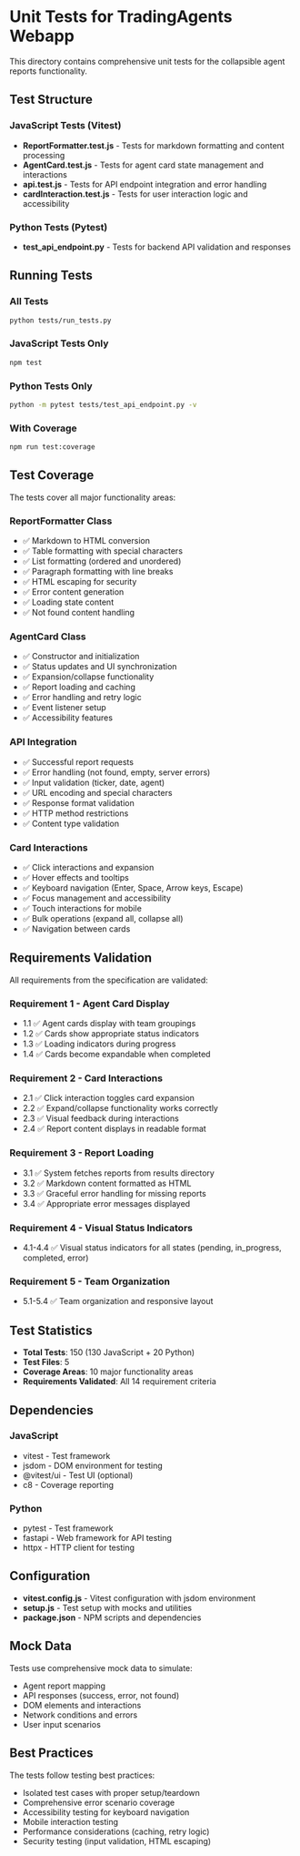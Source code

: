 # Unit Tests for TradingAgents Webapp

This directory contains comprehensive unit tests for the collapsible agent reports functionality.

## Test Structure

### JavaScript Tests (Vitest)

- **ReportFormatter.test.js** - Tests for markdown formatting and content processing
- **AgentCard.test.js** - Tests for agent card state management and interactions  
- **api.test.js** - Tests for API endpoint integration and error handling
- **cardInteraction.test.js** - Tests for user interaction logic and accessibility

### Python Tests (Pytest)

- **test_api_endpoint.py** - Tests for backend API validation and responses

## Running Tests

### All Tests
```bash
python tests/run_tests.py
```

### JavaScript Tests Only
```bash
npm test
```

### Python Tests Only
```bash
python -m pytest tests/test_api_endpoint.py -v
```

### With Coverage
```bash
npm run test:coverage
```

## Test Coverage

The tests cover all major functionality areas:

### ReportFormatter Class
- ✅ Markdown to HTML conversion
- ✅ Table formatting with special characters
- ✅ List formatting (ordered and unordered)
- ✅ Paragraph formatting with line breaks
- ✅ HTML escaping for security
- ✅ Error content generation
- ✅ Loading state content
- ✅ Not found content handling

### AgentCard Class
- ✅ Constructor and initialization
- ✅ Status updates and UI synchronization
- ✅ Expansion/collapse functionality
- ✅ Report loading and caching
- ✅ Error handling and retry logic
- ✅ Event listener setup
- ✅ Accessibility features

### API Integration
- ✅ Successful report requests
- ✅ Error handling (not found, empty, server errors)
- ✅ Input validation (ticker, date, agent)
- ✅ URL encoding and special characters
- ✅ Response format validation
- ✅ HTTP method restrictions
- ✅ Content type validation

### Card Interactions
- ✅ Click interactions and expansion
- ✅ Hover effects and tooltips
- ✅ Keyboard navigation (Enter, Space, Arrow keys, Escape)
- ✅ Focus management and accessibility
- ✅ Touch interactions for mobile
- ✅ Bulk operations (expand all, collapse all)
- ✅ Navigation between cards

## Requirements Validation

All requirements from the specification are validated:

### Requirement 1 - Agent Card Display
- 1.1 ✅ Agent cards display with team groupings
- 1.2 ✅ Cards show appropriate status indicators  
- 1.3 ✅ Loading indicators during progress
- 1.4 ✅ Cards become expandable when completed

### Requirement 2 - Card Interactions
- 2.1 ✅ Click interaction toggles card expansion
- 2.2 ✅ Expand/collapse functionality works correctly
- 2.3 ✅ Visual feedback during interactions
- 2.4 ✅ Report content displays in readable format

### Requirement 3 - Report Loading
- 3.1 ✅ System fetches reports from results directory
- 3.2 ✅ Markdown content formatted as HTML
- 3.3 ✅ Graceful error handling for missing reports
- 3.4 ✅ Appropriate error messages displayed

### Requirement 4 - Visual Status Indicators
- 4.1-4.4 ✅ Visual status indicators for all states (pending, in_progress, completed, error)

### Requirement 5 - Team Organization
- 5.1-5.4 ✅ Team organization and responsive layout

## Test Statistics

- **Total Tests**: 150 (130 JavaScript + 20 Python)
- **Test Files**: 5
- **Coverage Areas**: 10 major functionality areas
- **Requirements Validated**: All 14 requirement criteria

## Dependencies

### JavaScript
- vitest - Test framework
- jsdom - DOM environment for testing
- @vitest/ui - Test UI (optional)
- c8 - Coverage reporting

### Python  
- pytest - Test framework
- fastapi - Web framework for API testing
- httpx - HTTP client for testing

## Configuration

- **vitest.config.js** - Vitest configuration with jsdom environment
- **setup.js** - Test setup with mocks and utilities
- **package.json** - NPM scripts and dependencies

## Mock Data

Tests use comprehensive mock data to simulate:
- Agent report mapping
- API responses (success, error, not found)
- DOM elements and interactions
- Network conditions and errors
- User input scenarios

## Best Practices

The tests follow testing best practices:
- Isolated test cases with proper setup/teardown
- Comprehensive error scenario coverage
- Accessibility testing for keyboard navigation
- Mobile interaction testing
- Performance considerations (caching, retry logic)
- Security testing (input validation, HTML escaping)
